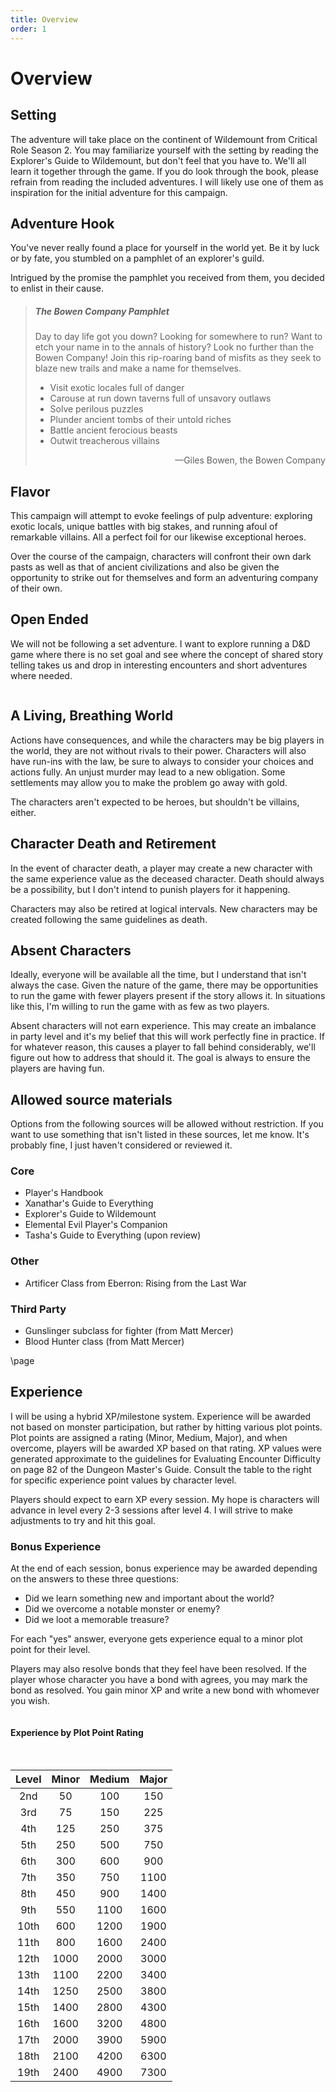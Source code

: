 ```yaml
---
title: Overview
order: 1
---
```


# Overview

## Setting

The adventure will take place on the continent of Wildemount from Critical Role Season 2. You may familiarize yourself with the setting by reading the Explorer's Guide to Wildemount, but don't feel that you have to. We'll all learn it together through the game. If you do look through the book, please refrain from reading the included adventures. I will likely use one of them as inspiration for the initial adventure for this campaign.

## Adventure Hook

You've never really found a place for yourself in the world yet. Be it by luck or by fate, you stumbled on a pamphlet of an explorer's guild.

Intrigued by the promise the pamphlet you received from them, you decided to enlist in their cause.

>##### The Bowen Company Pamphlet
> Day to day life got you down? Looking for somewhere to run? Want to etch your name in to the annals of history? Look no further than the Bowen Company! Join this rip-roaring band of misfits as they seek to blaze new trails and make a name for themselves.
>
> * Visit exotic locales full of danger
> * Carouse at run down taverns full of unsavory outlaws
> * Solve perilous puzzles
> * Plunder ancient tombs of their untold riches
> * Battle ancient ferocious beasts
> * Outwit treacherous villains
>
> <p style="text-align: right;">&mdash;Giles Bowen, the Bowen Company</p>

## Flavor

This campaign will attempt to evoke feelings of pulp adventure: exploring exotic locals, unique battles with big stakes, and running afoul of remarkable villains. All a perfect foil for our likewise exceptional heroes.

Over the course of the campaign, characters will confront their own dark pasts as well as that of ancient civilizations and also be given the opportunity to strike out for themselves and form an adventuring company of their own.

## Open Ended

We will not be following a set adventure. I want to explore running a D&D game where there is no set goal and see where the concept of shared story telling takes us and drop in interesting encounters and short adventures where needed.

```
```

## A Living, Breathing World

Actions have consequences, and while the characters may be big players in the world, they are not without rivals to their power. Characters will also have run-ins with the law, be sure to always to consider your choices and actions fully. An unjust murder may lead to a new obligation. Some settlements may allow you to make the problem go away with gold.

The characters aren't expected to be heroes, but shouldn't be villains, either.

## Character Death and Retirement

In the event of character death, a player may create a new character with the same experience value as the deceased character. Death should always be a possibility, but I don't intend to punish players for it happening.

Characters may also be retired at logical intervals. New characters may be created following the same guidelines as death.

## Absent Characters

Ideally, everyone will be available all the time, but I understand that isn't always the case. Given the nature of the game, there may be opportunities to run the game with fewer players present if the story allows it. In situations like this, I'm willing to run the game with as few as two players.

Absent characters will not earn experience. This may create an imbalance in party level and it's my belief that this will work perfectly fine in practice. If for whatever reason, this causes a player to fall behind considerably, we'll figure out how to address that should it. The goal is always to ensure the players are having fun.

## Allowed source materials

Options from the following sources will be allowed without restriction. If you want to use something that isn't listed in these sources, let me know. It's probably fine, I just haven't considered or reviewed it.

### Core

* Player's Handbook
* Xanathar's Guide to Everything
* Explorer's Guide to Wildemount
* Elemental Evil Player's Companion
* Tasha's Guide to Everything (upon review)

### Other

* Artificer Class from Eberron: Rising from the Last War

### Third Party

* Gunslinger subclass for fighter (from Matt Mercer)
* Blood Hunter class (from Matt Mercer)

\page

## Experience

I will be using a hybrid XP/milestone system. Experience will be awarded not based on monster participation, but rather by hitting various plot points. Plot points are assigned a rating (Minor, Medium, Major), and when overcome, players will be awarded XP based on that rating. XP values were generated approximate to the guidelines for Evaluating Encounter Difficulty on page 82 of the Dungeon Master's Guide. Consult the table to the right for specific experience point values by character level.

Players should expect to earn XP every session. My hope is characters will advance in level every 2-3 sessions after level 4. I will strive to make adjustments to try and hit this goal.

### Bonus Experience

At the end of each session, bonus experience may be awarded depending on the answers to these three questions:

* Did we learn something new and important about the world?
* Did we overcome a notable monster or enemy?
* Did we loot a memorable treasure?

For each "yes" answer, everyone gets experience equal to a minor plot point for their level.

Players may also resolve bonds that they feel have been resolved. If the player whose character you have a bond with agrees, you may mark the bond as resolved. You gain minor XP and write a new bond with whomever you wish.


```
```

<div class="classTable">

#### Experience by Plot Point Rating

<br/>

| Level | Minor | Medium | Major |
|:-----:|:-----:|:------:|:-----:|
| 2nd   | 50    | 100    | 150   |
| 3rd   | 75    | 150    | 225   |
| 4th   | 125   | 250    | 375   |
| 5th   | 250   | 500    | 750   |
| 6th   | 300   | 600    | 900   |
| 7th   | 350   | 750    | 1100  |
| 8th   | 450   | 900    | 1400  |
| 9th   | 550   | 1100   | 1600  |
| 10th  | 600   | 1200   | 1900  |
| 11th  | 800   | 1600   | 2400  |
| 12th  | 1000  | 2000   | 3000  |
| 13th  | 1100  | 2200   | 3400  |
| 14th  | 1250  | 2500   | 3800  |
| 15th  | 1400  | 2800   | 4300  |
| 16th  | 1600  | 3200   | 4800  |
| 17th  | 2000  | 3900   | 5900  |
| 18th  | 2100  | 4200   | 6300  |
| 19th  | 2400  | 4900   | 7300  |

</div>
